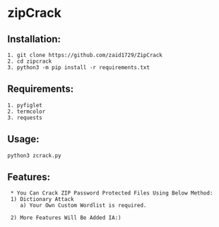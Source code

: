 # zipCrack

## Installation:
    1. git clone https://github.com/zaid1729/ZipCrack
    2. cd zipcrack 
    3. python3 -m pip install -r requirements.txt
    
## Requirements:
    1. pyfiglet
    2. termcolor
    3. requests
    
## Usage:
    python3 zcrack.py
    


## Features:
     * You Can Crack ZIP Password Protected Files Using Below Method:
     1) Dictionary Attack
        a) Your Own Custom Wordlist is required.
        
     2) More Features Will Be Added IA:)
        

         
